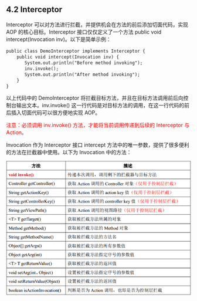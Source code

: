 ## 4.2 Interceptor

Interceptor 可以对方法进行拦截，并提供机会在方法的前后添加切面代码，实现 AOP 的核心目标。Interceptor 接口仅仅定义了一个方法 public void intercept(Invocation inv)。以下是简单示例：

```
public class DemoInterceptor implements Interceptor {
    public void intercept(Invocation inv) {
       System.out.println("Before method invoking");
       inv.invoke();
       System.out.println("After method invoking");
    }
}
```

以上代码中的 DemoInterceptor 将拦截目标方法，并且在目标方法调用前后向控制台输出文本。inv.invoke() 这一行代码是对目标方法的调用，在这一行代码的前后插入切面代码可以很方便地实现 AOP。

<font color=red>注意：必须调用 inv.invoke() 方法，才能将当前调用传递到后续的 Interceptor 与 Action。</font>

 Invocation 作为 Interceptor 接口 intercept 方法中的唯一参数，提供了很多便利的方法在拦截器中使用。以下为 Invocation 中的方法：

![](images/1_20180114204535.png)
